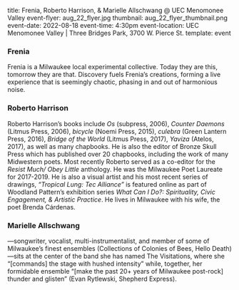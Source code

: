 title: Frenia, Roberto Harrison, & Marielle Allschwang @ UEC Menomonee Valley
event-flyer: aug_22_flyer.jpg
thumbnail: aug_22_flyer_thumbnail.png
event-date: 2022-08-18
event-time: 4:30pm
event-location: UEC Menomonee Valley | Three Bridges Park, 3700 W. Pierce St. 
template: event

### Frenia

Frenia is a Milwaukee local experimental collective. Today they are this, tomorrow they are that. Discovery fuels Frenia’s creations, forming a live experience that is seemingly chaotic, phasing in and out of harmonious noise.

### Roberto Harrison

Roberto Harrison’s books include *Os* (subpress, 2006), *Counter Daemons* (Litmus Press, 2006), *bicycle* (Noemi Press, 2015), *culebra* (Green Lantern Press, 2016), *Bridge of the World* (Litmus Press, 2017), *Yaviza* (Atelos, 2017), as well as many chapbooks. He is also the editor of Bronze Skull Press which has published over 20 chapbooks, including the work of many Midwestern poets. Most recently Roberto served as a co-editor for the *Resist Much/ Obey Little* anthology. He was the Milwaukee Poet Laureate for 2017-2019. He is also a visual artist and his most recent series of drawings, *“Tropical Lung: Tec Alliance”* is featured online as part of Woodland Pattern’s exhibition series *What Can I Do?: Spirituality, Civic Engagement, & Artistic Practice*. He lives in Milwaukee with his wife, the poet Brenda Cárdenas.

### Marielle Allschwang

—songwriter, vocalist, multi-instrumentalist, and member of some of Milwaukee’s finest ensembles (Collections of Colonies of Bees, Hello Death)—sits at the center of the band she has named The Visitations, where she “[commands] the stage with hushed intensity” while, together, her formidable ensemble “[make the past 20+ years of Milwaukee post-rock] thunder and glisten” (Evan Rytlewski, Shepherd Express).